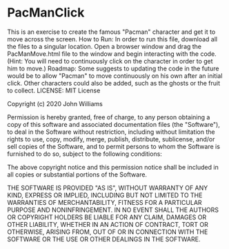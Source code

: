 # PacManClick
This is an exercise to create the famous "Pacman" character and get it to move across the screen.
How to Run: In order to run this file, download all the files to a singular location. Open a browser window and drag the PacManMove.html file to the window and begin interacting with the code. (Hint: You will need to continuously click on the character in order to get him to move.)
Roadmap: Some suggests to updating the code in the future would be to allow "Pacman" to move continuously on his own after an initial click. Other characters could also be added, such as the ghosts or the fruit to collect.
LICENSE: MIT License

Copyright (c) 2020 John Williams

Permission is hereby granted, free of charge, to any person obtaining a copy
of this software and associated documentation files (the "Software"), to deal
in the Software without restriction, including without limitation the rights
to use, copy, modify, merge, publish, distribute, sublicense, and/or sell
copies of the Software, and to permit persons to whom the Software is
furnished to do so, subject to the following conditions:

The above copyright notice and this permission notice shall be included in all
copies or substantial portions of the Software.

THE SOFTWARE IS PROVIDED "AS IS", WITHOUT WARRANTY OF ANY KIND, EXPRESS OR
IMPLIED, INCLUDING BUT NOT LIMITED TO THE WARRANTIES OF MERCHANTABILITY,
FITNESS FOR A PARTICULAR PURPOSE AND NONINFRINGEMENT. IN NO EVENT SHALL THE
AUTHORS OR COPYRIGHT HOLDERS BE LIABLE FOR ANY CLAIM, DAMAGES OR OTHER
LIABILITY, WHETHER IN AN ACTION OF CONTRACT, TORT OR OTHERWISE, ARISING FROM,
OUT OF OR IN CONNECTION WITH THE SOFTWARE OR THE USE OR OTHER DEALINGS IN THE
SOFTWARE.
